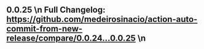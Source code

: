 ## 0.0.25 \n **Full Changelog**: https://github.com/medeirosinacio/action-auto-commit-from-new-release/compare/0.0.24...0.0.25 \n
